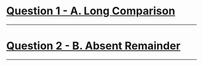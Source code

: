 # [Question 1 - A. Long Comparison](https://codeforces.com/contest/1613/problem/A)
---
# [Question 2 - B. Absent Remainder](https://codeforces.com/contest/1613/problem/B)
---
